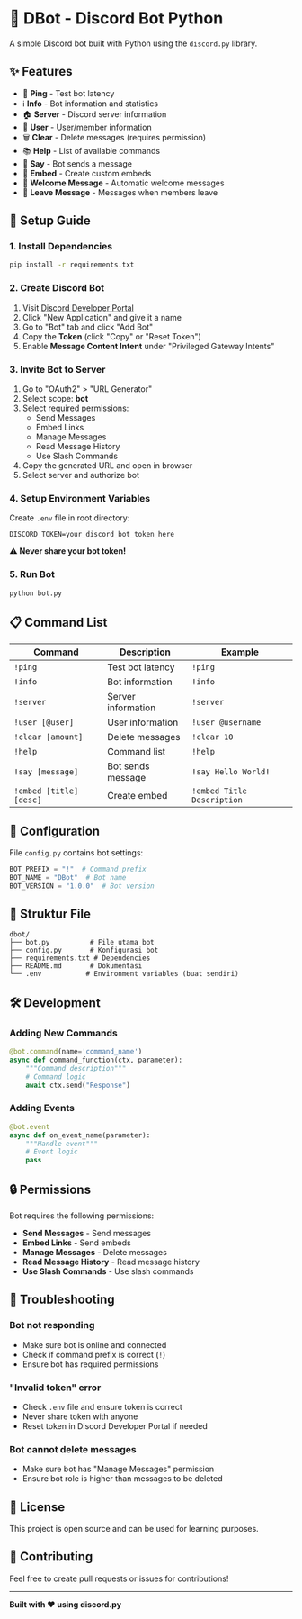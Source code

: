 # 🤖 DBot - Discord Bot Python

A simple Discord bot built with Python using the `discord.py` library.

## ✨ Features

- 🏓 **Ping** - Test bot latency
- ℹ️ **Info** - Bot information and statistics
- 🏠 **Server** - Discord server information
- 👤 **User** - User/member information
- 🗑️ **Clear** - Delete messages (requires permission)
- 📚 **Help** - List of available commands
- 💬 **Say** - Bot sends a message
- 📝 **Embed** - Create custom embeds
- 🎉 **Welcome Message** - Automatic welcome messages
- 👋 **Leave Message** - Messages when members leave

## 🚀 Setup Guide

### 1. Install Dependencies

```bash
pip install -r requirements.txt
```

### 2. Create Discord Bot

1. Visit [Discord Developer Portal](https://discord.com/developers/applications)
2. Click "New Application" and give it a name
3. Go to "Bot" tab and click "Add Bot"
4. Copy the **Token** (click "Copy" or "Reset Token")
5. Enable **Message Content Intent** under "Privileged Gateway Intents"

### 3. Invite Bot to Server

1. Go to "OAuth2" > "URL Generator"
2. Select scope: **bot**
3. Select required permissions:
   - Send Messages
   - Embed Links
   - Manage Messages
   - Read Message History
   - Use Slash Commands
4. Copy the generated URL and open in browser
5. Select server and authorize bot

### 4. Setup Environment Variables

Create `.env` file in root directory:

```env
DISCORD_TOKEN=your_discord_bot_token_here
```

**⚠️ Never share your bot token!**

### 5. Run Bot

```bash
python bot.py
```

## 📋 Command List

| Command | Description | Example |
|---------|-------------|---------|
| `!ping` | Test bot latency | `!ping` |
| `!info` | Bot information | `!info` |
| `!server` | Server information | `!server` |
| `!user [@user]` | User information | `!user @username` |
| `!clear [amount]` | Delete messages | `!clear 10` |
| `!help` | Command list | `!help` |
| `!say [message]` | Bot sends message | `!say Hello World!` |
| `!embed [title] [desc]` | Create embed | `!embed Title Description` |

## 🔧 Configuration

File `config.py` contains bot settings:

```python
BOT_PREFIX = "!"  # Command prefix
BOT_NAME = "DBot"  # Bot name
BOT_VERSION = "1.0.0"  # Bot version
```

## 📁 Struktur File

```
dbot/
├── bot.py          # File utama bot
├── config.py       # Konfigurasi bot
├── requirements.txt # Dependencies
├── README.md       # Dokumentasi
└── .env           # Environment variables (buat sendiri)
```

## 🛠️ Development

### Adding New Commands

```python
@bot.command(name='command_name')
async def command_function(ctx, parameter):
    """Command description"""
    # Command logic
    await ctx.send("Response")
```

### Adding Events

```python
@bot.event
async def on_event_name(parameter):
    """Handle event"""
    # Event logic
    pass
```

## 🔒 Permissions

Bot requires the following permissions:
- **Send Messages** - Send messages
- **Embed Links** - Send embeds
- **Manage Messages** - Delete messages
- **Read Message History** - Read message history
- **Use Slash Commands** - Use slash commands

## 🐛 Troubleshooting

### Bot not responding
- Make sure bot is online and connected
- Check if command prefix is correct (`!`)
- Ensure bot has required permissions

### "Invalid token" error
- Check `.env` file and ensure token is correct
- Never share token with anyone
- Reset token in Discord Developer Portal if needed

### Bot cannot delete messages
- Make sure bot has "Manage Messages" permission
- Ensure bot role is higher than messages to be deleted

## 📝 License

This project is open source and can be used for learning purposes.

## 🤝 Contributing

Feel free to create pull requests or issues for contributions!

---

**Built with ❤️ using discord.py** 